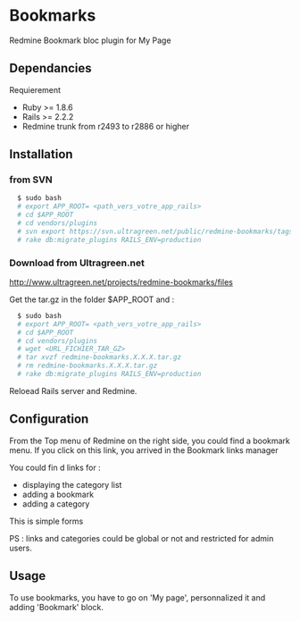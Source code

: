 # Bookmarks

Redmine Bookmark bloc plugin for My Page

## Dependancies

Requierement

* Ruby >= 1.8.6 
* Rails >= 2.2.2
* Redmine trunk from r2493 to r2886 or higher

## Installation

### from SVN 

```bash
  $ sudo bash
  # export APP_ROOT= <path_vers_votre_app_rails>
  # cd $APP_ROOT
  # cd vendors/plugins
  # svn export https://svn.ultragreen.net/public/redmine-bookmarks/tags/<lastest_tags> redmine-bookmarks
  # rake db:migrate_plugins RAILS_ENV=production
```

### Download from Ultragreen.net

http://www.ultragreen.net/projects/redmine-bookmarks/files

Get the tar.gz in the folder $APP_ROOT and :

```bash
  $ sudo bash
  # export APP_ROOT= <path_vers_votre_app_rails>
  # cd $APP_ROOT
  # cd vendors/plugins
  # wget <URL_FICHIER_TAR_GZ>
  # tar xvzf redmine-bookmarks.X.X.X.tar.gz
  # rm redmine-bookmarks.X.X.X.tar.gz
  # rake db:migrate_plugins RAILS_ENV=production
```


Reloead Rails server and Redmine.


## Configuration 

From the Top menu of Redmine on the right side, you could find a bookmark menu.
If you click on this link, you arrived in the Bookmark links manager

You could fin d links for :
* displaying the category list
* adding a bookmark
* adding a category

This is simple forms

PS : links and categories could be global or not and restricted for admin users.

## Usage

To use bookmarks, you have to go on 'My page', personnalized it and adding 'Bookmark' block. 
